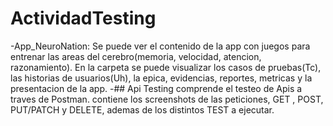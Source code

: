 # ActividadTesting
 
 -App_NeuroNation: Se puede ver el contenido de la app con juegos para entrenar las areas del cerebro(memoria, velocidad, atencion, razonamiento).
 En la carpeta se puede visualizar los casos de pruebas(Tc), las historias de usuarios(Uh), la epica, evidencias, reportes, metricas y la presentacion de la app. 
 -## Api Testing comprende el testeo de Apis a traves de Postman. contiene los screenshots de las peticiones, GET , POST, PUT/PATCH y DELETE, ademas de los distintos TEST a ejecutar. 